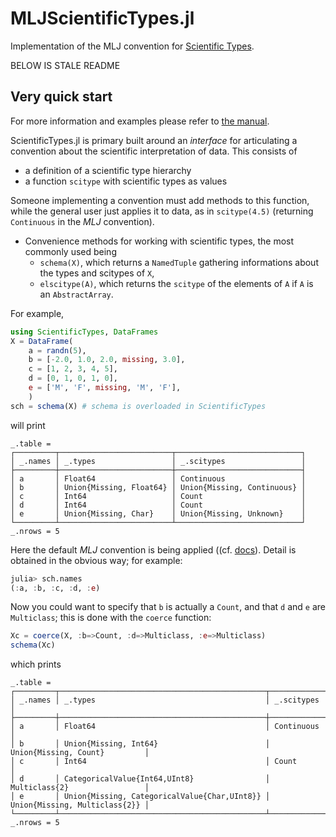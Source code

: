 # MLJScientificTypes.jl

Implementation of the MLJ convention for [Scientific Types](https://github.com/alan-turing-institute/ScientificTypes.jl).

BELOW IS STALE README


## Very quick start

For more information and examples please refer to [the
manual](https://alan-turing-institute.github.io/ScientificTypes.jl/dev).

ScientificTypes.jl is primary built around an *interface* for articulating a
convention about the scientific interpretation of data.
This consists of
- a definition of a scientific type hierarchy
- a function `scitype` with scientific types as values

Someone implementing a convention must add methods to this function, while the general user just applies it to data, as in `scitype(4.5)` (returning `Continuous` in the *MLJ* convention).
- Convenience methods for working with scientific types, the most commonly
  used being
  	- `schema(X)`, which returns a `NamedTuple` gathering informations about
	  the types and scitypes of `X`,
	- `elscitype(A)`, which returns the `scitype` of the elements of `A` if `A`
	  is an `AbstractArray`.

For example,

```julia
using ScientificTypes, DataFrames
X = DataFrame(
    a = randn(5),
    b = [-2.0, 1.0, 2.0, missing, 3.0],
    c = [1, 2, 3, 4, 5],
    d = [0, 1, 0, 1, 0],
    e = ['M', 'F', missing, 'M', 'F'],
    )
sch = schema(X) # schema is overloaded in ScientificTypes
```

will print

```
_.table =
┌─────────┬─────────────────────────┬────────────────────────────┐
│ _.names │ _.types                 │ _.scitypes                 │
├─────────┼─────────────────────────┼────────────────────────────┤
│ a       │ Float64                 │ Continuous                 │
│ b       │ Union{Missing, Float64} │ Union{Missing, Continuous} │
│ c       │ Int64                   │ Count                      │
│ d       │ Int64                   │ Count                      │
│ e       │ Union{Missing, Char}    │ Union{Missing, Unknown}    │
└─────────┴─────────────────────────┴────────────────────────────┘
_.nrows = 5
```

Here the default *MLJ* convention is being applied ((cf. [docs](https://alan-turing-institute.github.io/ScientificTypes.jl/dev/#The-MLJ-convention-1)). Detail is obtained in the obvious way; for example:

```julia
julia> sch.names
(:a, :b, :c, :d, :e)
```

Now you could want to specify that `b` is actually a `Count`, and that `d` and `e` are `Multiclass`; this is done with the `coerce` function:

```julia
Xc = coerce(X, :b=>Count, :d=>Multiclass, :e=>Multiclass)
schema(Xc)
```

which prints

```
_.table =
┌─────────┬──────────────────────────────────────────────┬───────────────────────────────┐
│ _.names │ _.types                                      │ _.scitypes                    │
├─────────┼──────────────────────────────────────────────┼───────────────────────────────┤
│ a       │ Float64                                      │ Continuous                    │
│ b       │ Union{Missing, Int64}                        │ Union{Missing, Count}         │
│ c       │ Int64                                        │ Count                         │
│ d       │ CategoricalValue{Int64,UInt8}                │ Multiclass{2}                 │
│ e       │ Union{Missing, CategoricalValue{Char,UInt8}} │ Union{Missing, Multiclass{2}} │
└─────────┴──────────────────────────────────────────────┴───────────────────────────────┘
_.nrows = 5

```
